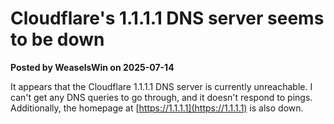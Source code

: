 # Cloudflare's 1.1.1.1 DNS server seems to be down

**Posted by WeaselsWin on 2025-07-14**

It appears that the Cloudflare 1.1.1.1 DNS server is currently unreachable. I can't get any DNS queries to go through, and it doesn't respond to pings. Additionally, the homepage at [https://1.1.1.1](https://1.1.1.1) is also down.